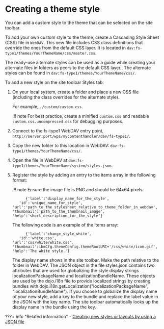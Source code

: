 # Creating a theme style

You can add a custom style to the theme that can be selected on the site toolbar.

To add your own custom style to the theme, create a Cascading Style Sheet \(CSS\) file in `WebDAV`. This new file includes CSS class definitions that override the ones from the default CSS layer. It is located in `dav:fs-type1/themes/YourThemeName/css/master.css`.

The ready-use alternate styles can be used as a guide while creating your alternate files in folders as peers to the default CSS layer., The alternate styles can be found in `dav:fs-type1/themes/YourThemeName/css/`.

To add a new style on the site toolbar Styles tab: 

1. On your local system, create a folder and place a new CSS file (including the class overrides for the alternate style).

    For example, `./custom/custom.css`.

    !!! note
        For best practice, create a minified `custom.css` and readable `custom.css.uncompressed.css` for debugging purposes.

2.  Connect to the fs-type1 WebDAV entry point, `http://server:port/wps/mycontenthandler/dav/fs-type1/`.

3.  Copy the new folder to this location in WebDAV: `dav:fs-type1/themes/YourThemeName/css/`.

4.  Open the file in WebDAV at `dav:fs-type1/themes/YourThemeName/system/styles.json`.

5.  Register the style by adding an entry to the items array in the following format:

    !!! note
        Ensure the image file is  PNG and should be 64x64 pixels.
    ```
          {'label':'display_name_for_the_style',
       'id':'unique_name_for_style',
    'url':'path_to_the_stylesheet_relative_to_theme_folder_in_webdav',
    'thumbnail':'path_to_the_thumbnail_image',
    'help':'short_description_for_the_style'}
    ```

    The following code is an example of the items array:

    ```
          {'label':'change_style_white',
       'id':'white.css',
    'url':'css/white/white.css',
    'thumbnail':ibmCfg.themeConfig.themeRootURI+'/css/white/icon.gif',
    'help':'The white style.'}
    ```

    The display name shows in the site toolbar. Make the path relative to the folder in WebDAV. The JSON object in the file styles.json contains two attributes that are used for globalizing the style display strings localizationPackageName and localizationBundleName. These objects are used by the dojo.i18n file to provide localized strings by creating bundles with dojo.i18n.getLocalization\("localizationPackageName", "localizationBundleName"\). If you choose to globalize the display name of your new style, add a key to the bundle and replace the label value in the JSON with the key name. The site toolbar automatically looks up the display name in the bundle using the key.



???+ info "Related information"
    - [Creating new styles or layouts by using a JSON file](../../../create_sites/site_prep_content_author/prep_site_toolbar/customizing_page_creation_editing/rwd_add_layout_outside.md)

